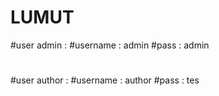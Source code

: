 # LUMUT
#user admin :
#username : admin
#pass : admin
#
#
#user author :
#username : author
#pass : tes

